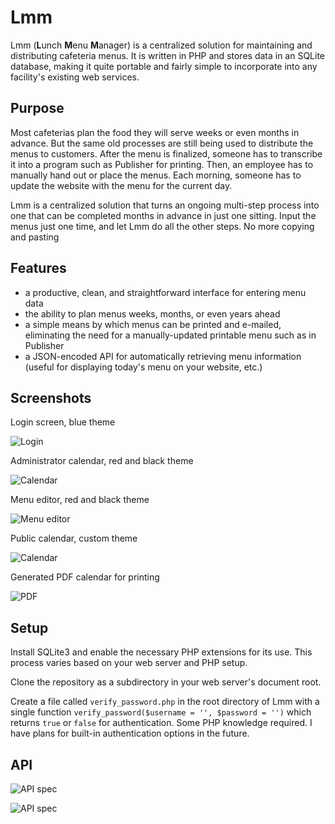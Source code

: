 # Lmm

Lmm (**L**unch **M**enu **M**anager) is a centralized solution for maintaining and distributing cafeteria menus. It is written in PHP and stores data in an SQLite database, making it quite portable and fairly simple to incorporate into any facility's existing web services.

## Purpose

Most cafeterias plan the food they will serve weeks or even months in advance. But the same old processes are still being used to distribute the menus to customers. After the menu is finalized, someone has to transcribe it into a program such as Publisher for printing. Then, an employee has to manually hand out or place the menus. Each morning, someone has to update the website with the menu for the current day.

Lmm is a centralized solution that turns an ongoing multi-step process into one that can be completed months in advance in just one sitting. Input the menus just one time, and let Lmm do all the other steps. No more copying and pasting

## Features

* a productive, clean, and straightforward interface for entering menu data
* the ability to plan menus weeks, months, or even years ahead
* a simple means by which menus can be printed and e-mailed, eliminating the need for a manually-updated printable menu such as in Publisher
* a JSON-encoded API for automatically retrieving menu information (useful for displaying today's menu on your website, etc.)


## Screenshots

Login screen, blue theme

![Login](http://i.imgur.com/Mc1rVYy.png)


Administrator calendar, red and black theme

![Calendar](http://i.imgur.com/bF1FvfU.png)

Menu editor, red and black theme

![Menu editor](http://i.imgur.com/lXvLt0M.png)

Public calendar, custom theme

![Calendar](http://i.imgur.com/piJWIK1.png)

Generated PDF calendar for printing

![PDF](http://i.imgur.com/dOTLqTG.png)



## Setup

Install SQLite3 and enable the necessary PHP extensions for its use. This process varies based on your web server and PHP setup.

Clone the repository as a subdirectory in your web server's document root.

Create a file called `verify_password.php` in the root directory of Lmm with a single function `verify_password($username = '', $password = '')` which returns `true` or `false` for authentication. Some PHP knowledge required. I have plans for built-in authentication options in the future.

## API

![API spec](http://i.imgur.com/m5vClj8.png)

![API spec](http://i.imgur.com/mDevg3I.png)
